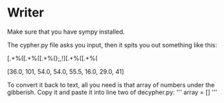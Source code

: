 # Writer

Make sure that you have sympy installed.

The cypher.py file asks you input, then it spits you out something like this:

[.+%([.+%([.+%(};,!][.+%([.+%(

[36.0, 101, 54.0, 54.0, 55.5, 16.0, 29.0, 41]

To convert it back to text, all you need is that array of numbers under the gibberish.
Copy it and paste it into line two of decypher.py:
'''
array = []
'''

